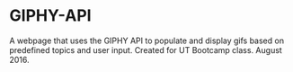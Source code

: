 # GIPHY-API

A webpage that uses the GIPHY API to populate and display gifs based on predefined topics and user input. Created for UT Bootcamp class. August 2016. 
